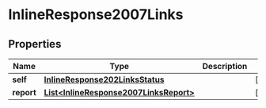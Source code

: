 
# InlineResponse2007Links

## Properties
Name | Type | Description | Notes
------------ | ------------- | ------------- | -------------
**self** | [**InlineResponse202LinksStatus**](InlineResponse202LinksStatus.md) |  |  [optional]
**report** | [**List&lt;InlineResponse2007LinksReport&gt;**](InlineResponse2007LinksReport.md) |  |  [optional]



